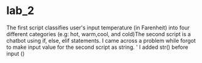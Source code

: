 # lab_2
The first script classifies user's input temperature (in Farenheit) into four different categories (e.g: hot, warm,cool, and cold)The second script is a chatbot using if, else, elif statements. 
I came across a problem while forgot to make input value for the second script as string. '
I added str() before input ()
